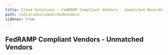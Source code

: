 ```yaml
---
title: Cloud Solutions - FedRAMP Compliant Vendors - Unmatched Records 
path: /solutions/unmatchedVendors
sidenav: true
---
```


## FedRAMP Compliant Vendors - Unmatched Vendors

